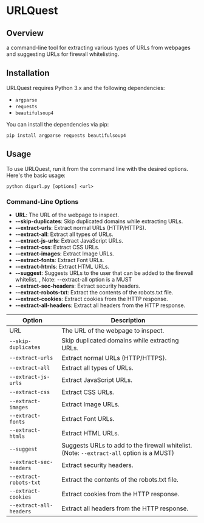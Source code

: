 # URLQuest

## Overview
a command-line tool for extracting various types of URLs from webpages and suggesting URLs for firewall whitelisting.


## Installation

URLQuest requires Python 3.x and the following dependencies:

- `argparse`
- `requests`
- `beautifulsoup4`

You can install the dependencies via pip:

```
pip install argparse requests beautifulsoup4
```

## Usage

To use URLQuest, run it from the command line with the desired options. Here's the basic usage:

```
python digurl.py [options] <url> 
```
### Command-Line Options

- **URL**: The URL of the webpage to inspect.
- **--skip-duplicates**: Skip duplicated domains while extracting URLs.
- **--extract-urls**: Extract normal URLs (HTTP/HTTPS).
- **--extract-all**: Extract all types of URLs.
- **--extract-js-urls**: Extract JavaScript URLs.
- **--extract-css**: Extract CSS URLs.
- **--extract-images**: Extract Image URLs.
- **--extract-fonts**: Extract Font URLs.
- **--extract-htmls**: Extract HTML URLs.
- **--suggest**: Suggests URLs to the user that can be added to the firewall whitelist. , Note: --extract-all option is a MUST
- **--extract-sec-headers**: Extract security headers.
- **--extract-robots-txt**: Extract the contents of the robots.txt file.
- **--extract-cookies**: Extract cookies from the HTTP response.
- **--extract-all-headers**: Extract all headers from the HTTP response.

| Option                 | Description                                                                                               |
|------------------------|-----------------------------------------------------------------------------------------------------------|
| URL                    | The URL of the webpage to inspect.                                                                        |
| `--skip-duplicates`    | Skip duplicated domains while extracting URLs.                                                            |
| `--extract-urls`       | Extract normal URLs (HTTP/HTTPS).                                                                         |
| `--extract-all`        | Extract all types of URLs.                                                                                |
| `--extract-js-urls`    | Extract JavaScript URLs.                                                                                  |
| `--extract-css`        | Extract CSS URLs.                                                                                         |
| `--extract-images`     | Extract Image URLs.                                                                                       |
| `--extract-fonts`      | Extract Font URLs.                                                                                        |
| `--extract-htmls`      | Extract HTML URLs.                                                                                        |
| `--suggest`            | Suggests URLs to add to the firewall whitelist. (Note: `--extract-all` option is a MUST)                |
| `--extract-sec-headers`| Extract security headers.                                                                                 |
| `--extract-robots-txt` | Extract the contents of the robots.txt file.                                                              |
| `--extract-cookies`    | Extract cookies from the HTTP response.                                                                    |
| `--extract-all-headers`| Extract all headers from the HTTP response.                                                               |




